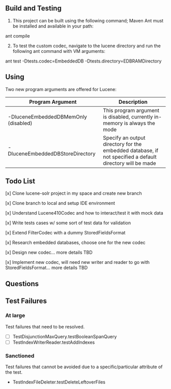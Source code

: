 ## Build and Testing

1. This project can be built using the following command; Maven
Ant must be installed and available in your path:

ant compile

2. To test the custom codec, navigate to the lucene directory and run the following ant command with VM arguments:

ant test -Dtests.codec=EmbeddedDB -Dtests.directory=EDBRAMDirectory

## Using

Two new program arguments are offered for Lucene:

| Program Argument                     | Description |
| ------------------------------------ | ----------- |
| -DluceneEmbeddedDBMemOnly (disabled) | This program argument is disabled, currently in-memory is always the mode|
| -DluceneEmbeddedDBStoreDirectory     | Specify an output directory for the embedded database, if not specified a default directory will be made |

## Todo List
[x] Clone lucene-solr project in my space and create new branch

[x] Clone branch to local and setup IDE environment

[x] Understand Lucene410Codec and how to interact/test it with mock data

[x] Write tests cases w/ some sort of test data for validation

[x] Extend FilterCodec with a dummy StoredFieldsFormat

[x] Research embedded databases, choose one for the new codec

[x] Design new codec... more details TBD

[x] Implement new codec, will need new writer and reader to go with StoredFieldsFormat... more details TBD

## Questions


## Test Failures

### At large
Test failures that need to be resolved.
- [ ] TestDisjunctionMaxQuery.testBooleanSpanQuery
- [ ] TestIndexWriterReader.testAddIndexes

### Sanctioned
Test failures that cannot be avoided due to a specific/particular
attribute of the test.
- TestIndexFileDeleter.testDeleteLeftoverFiles
